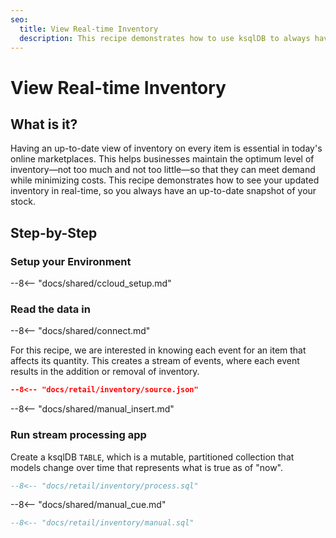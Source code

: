 ```yaml
---
seo:
  title: View Real-time Inventory
  description: This recipe demonstrates how to use ksqlDB to always have an up-to-date snapshot of your inventory.
---
```


# View Real-time Inventory

## What is it?

Having an up-to-date view of inventory on every item is essential in today's online marketplaces.
This helps businesses maintain the optimum level of inventory—not too much and not too little—so that they can meet demand while minimizing costs.
This recipe demonstrates how to see your updated inventory in real-time, so you always have an up-to-date snapshot of your stock.

## Step-by-Step

### Setup your Environment

--8<-- "docs/shared/ccloud_setup.md"

### Read the data in

--8<-- "docs/shared/connect.md"

For this recipe, we are interested in knowing each event for an item that affects its quantity.
This creates a stream of events, where each event results in the addition or removal of inventory.

```json
--8<-- "docs/retail/inventory/source.json"
```

--8<-- "docs/shared/manual_insert.md"

### Run stream processing app

Create a ksqlDB `TABLE`, which is a mutable, partitioned collection that models change over time that represents what is true as of "now".

```sql
--8<-- "docs/retail/inventory/process.sql"
```

--8<-- "docs/shared/manual_cue.md"

```sql
--8<-- "docs/retail/inventory/manual.sql"
```
